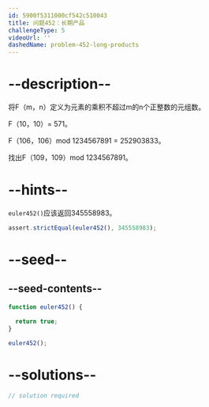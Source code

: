 ```yaml
---
id: 5900f5311000cf542c510043
title: 问题452：长期产品
challengeType: 5
videoUrl: ''
dashedName: problem-452-long-products
---
```


# --description--

将F（m，n）定义为元素的乘积不超过m的n个正整数的元组数。

F（10，10）= 571。

F（106，106）mod 1234567891 = 252903833。

找出F（109，109）mod 1234567891。

# --hints--

`euler452()`应该返回345558983。

```js
assert.strictEqual(euler452(), 345558983);
```

# --seed--

## --seed-contents--

```js
function euler452() {

  return true;
}

euler452();
```

# --solutions--

```js
// solution required
```
